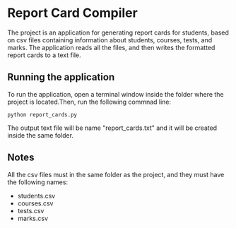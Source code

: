 # Report Card Compiler

The project is an application for generating report cards for students, based on csv files containing information about students, courses, tests, and marks. The application reads all the files, and then writes the formatted report cards to a text file.

## Running the application

To run the application, open a terminal window inside the folder where the project is located.Then, run the following commnad line:

```
python report_cards.py
```

The output text file will be name "report_cards.txt" and it will be created inside the same folder.

## Notes

All the csv files must in the same folder as the project, and they must have the following names:
* students.csv
* courses.csv
* tests.csv
* marks.csv
